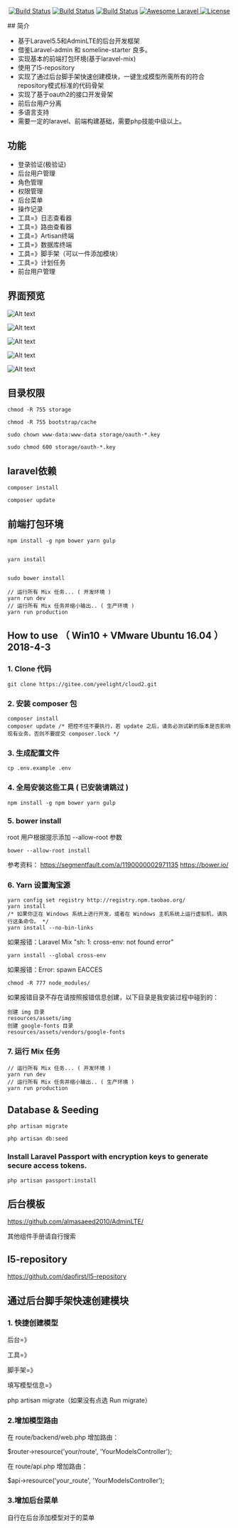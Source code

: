 <p align="center">
<a href="https://scrutinizer-ci.com/g/Yeelight/cloud2/"><img src="https://scrutinizer-ci.com/g/Yeelight/cloud2/badges/quality-score.png?b=master" alt="Build Status"></a>
<a href="https://scrutinizer-ci.com/g/Yeelight/cloud2/"><img src="https://scrutinizer-ci.com/g/Yeelight/cloud2/badges/build.png?b=master" alt="Build Status"></a>
<a href="https://scrutinizer-ci.com/g/Yeelight/cloud2/"><img src="https://scrutinizer-ci.com/g/Yeelight/cloud2/badges/code-intelligence.svg?b=master" alt="Build Status"></a>
<a href="https://github.com/Yeelight/cloud2">
        <img src="https://camo.githubusercontent.com/7f67d6c3ab2cbd5ec0f076984330cc662ab76458/68747470733a2f2f696d672e736869656c64732e696f2f62616467652f417765736f6d652d4c61726176656c2d627269676874677265656e2e7376673f7374796c653d666c61742d737175617265" alt="Awesome Laravel" data-canonical-src="https://img.shields.io/badge/Awesome-Laravel-brightgreen.svg?style=flat-square" style="max-width:100%;">
    </a>
<a href="https://github.com/Yeelight/cloud2"><img src="https://poser.pugx.org/yeelight/miot-api/license.svg" alt="License"></a>
</p>
## 简介

* 基于Laravel5.5和AdminLTE的后台开发框架
* 借鉴Laravel-admin 和 someline-starter 良多。
* 实现基本的前端打包环境(基于laravel-mix)
* 使用了l5-repository
* 实现了通过后台脚手架快速创建模块，一键生成模型所需所有的符合repository模式标准的代码骨架
* 实现了基于oauth2的接口开发骨架
* 前后台用户分离
* 多语言支持
* 需要一定的laravel、前端构建基础，需要php技能中级以上。

## 功能

* 登录验证(极验证)
* 后台用户管理
* 角色管理
* 权限管理
* 后台菜单
* 操作记录
* 工具=》日志查看器
* 工具=》路由查看器
* 工具=》Artisan终端
* 工具=》数据库终端
* 工具=》脚手架（可以一件添加模块）
* 工具=》计划任务
* 前台用户管理

## 界面预览
![Alt text](https://raw.githubusercontent.com/Yeelight/cloud2/master/public/screenshot/1.png)

![Alt text](https://raw.githubusercontent.com/Yeelight/cloud2/master/public/screenshot/2.png)

![Alt text](https://raw.githubusercontent.com/Yeelight/cloud2/master/public/screenshot/3.png)

![Alt text](https://raw.githubusercontent.com/Yeelight/cloud2/master/public/screenshot/4.png)

![Alt text](https://raw.githubusercontent.com/Yeelight/cloud2/master/public/screenshot/5.png)
## 目录权限
~~~
chmod -R 755 storage

chmod -R 755 bootstrap/cache

sudo chown www-data:www-data storage/oauth-*.key

sudo chmod 600 storage/oauth-*.key
~~~
## laravel依赖
~~~
composer install

composer update
~~~
## 前端打包环境
~~~
npm install -g npm bower yarn gulp


yarn install


sudo bower install

// 运行所有 Mix 任务... ( 开发环境 )
yarn run dev
// 运行所有 Mix 任务并缩小输出.. ( 生产环境 )
yarn run production

~~~



How to use （ Win10 + VMware Ubuntu 16.04 ） 2018-4-3
------

### 1. Clone 代码
```
git clone https://gitee.com/yeelight/cloud2.git
```

### 2. 安装 composer 包
```
composer install
composer update /* 把控不住不要执行，若 update 之后，请务必测试新的版本是否影响现有业务，否则不要提交 composer.lock */
```

### 3. 生成配置文件
```
cp .env.example .env
```

### 4. 全局安装这些工具 ( 已安装请跳过 )
```
npm install -g npm bower yarn gulp
```

### 5. bower install
root 用户根据提示添加 --allow-root 参数
```
bower --allow-root install
```
参考资料：
https://segmentfault.com/a/1190000002971135
https://bower.io/

### 6. Yarn 设置淘宝源

```
yarn config set registry http://registry.npm.taobao.org/
yarn install
/* 如果你正在 Windows 系统上进行开发，或者在 Windows 主机系统上运行虚拟机，请执行这条命令。 */
yarn install --no-bin-links
```


如果报错：Laravel Mix "sh: 1: cross-env: not found error"
```
yarn install --global cross-env
```

如果报错：Error: spawn EACCES
```
chmod -R 777 node_modules/
```

如果报错目录不存在请按照报错信息创建，以下目录是我安装过程中碰到的：
```
创建 img 目录
resources/assets/img
创建 google-fonts 目录
resources/assets/vendors/google-fonts
```

### 7. 运行 Mix 任务

```
// 运行所有 Mix 任务... ( 开发环境 )
yarn run dev
// 运行所有 Mix 任务并缩小输出.. ( 生产环境 )
yarn run production
```

## Database & Seeding
~~~
php artisan migrate

php artisan db:seed
~~~
### Install Laravel Passport with encryption keys to generate secure access tokens.
~~~
php artisan passport:install
~~~
## 后台模板

https://github.com/almasaeed2010/AdminLTE/

其他组件手册请自行搜索

## l5-repository

https://github.com/daofirst/l5-repository

## 通过后台脚手架快速创建模块

### 1. 快捷创建模型

后台=》

工具=》

脚手架=》

填写模型信息=》

php artisan migrate（如果没有点选 Run migrate）

### 2.增加模型路由

在 route/backend/web.php 增加路由：

$router->resource('your/route', 'YourModelsController');

在 route/api.php 增加路由：

$api->resource('your_route', 'YourModelsController');

### 3.增加后台菜单

自行在后台添加模型对于的菜单